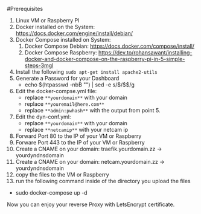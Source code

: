 #Prerequisites
1. Linux VM or Raspberry PI
2. Docker installed on the System: https://docs.docker.com/engine/install/debian/
3. Docker Compose installed on System:
   1. Docker Compose Debian: https://docs.docker.com/compose/install/
   2. Docker Compose Raspberry: https://dev.to/rohansawant/installing-docker-and-docker-compose-on-the-raspberry-pi-in-5-simple-steps-3mgl
4. Install the following `sudo apt-get install apache2-utils`
5. Generate a Password for your Dashboard
   * echo $(htpasswd -nbB <USER> "<PASS>") | sed -e s/\$/\$\$/g
6. Edit the docker-compse.yml file:
   * replace `**yourdomain**` with your domain
   * replace `**youremail@here.com**`
   * replace `**admin:pwhash**` with the output from point 5.
7. Edit the dyn-conf.yml:
   * replace `**yourdomain**` with your domain
   * replace `**netcamip**` with your netcam ip
8. Forward Port 80 to the IP of your VM or Raspberry
9. Forware Port 443 to the IP of your VM or Raspberry
10. Create a CNAME on your domain: traefik.yourdomain.zz -> yourdyndnsdomain
11. Create a CNAME on your domain: netcam.yourdomain.zz -> yourdyndnsdomain
12. copy the files to the VM or Raspberry
13. run the following command inside of the directory you upload the files
  * sudo docker-compose up -d
  
Now you can enjoy your reverse Proxy with LetsEncrypt certificate.